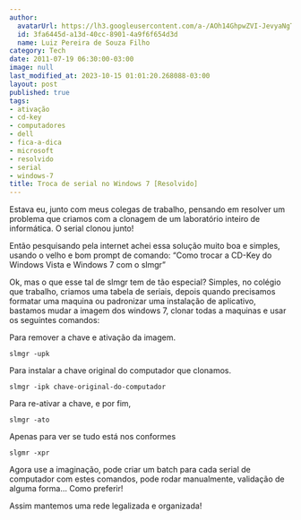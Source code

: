 ```yaml
---
author:
  avatarUrl: https://lh3.googleusercontent.com/a-/AOh14GhpwZVI-JevyaNgTdlrOT6YN20cI6V9Kxtq38Ij8AQ=s100
  id: 3fa6445d-a13d-40cc-8901-4a9f6f654d3d
  name: Luiz Pereira de Souza Filho
category: Tech
date: 2011-07-19 06:30:00-03:00
image: null
last_modified_at: 2023-10-15 01:01:20.268088-03:00
layout: post
published: true
tags:
- ativação
- cd-key
- computadores
- dell
- fica-a-dica
- microsoft
- resolvido
- serial
- windows-7
title: Troca de serial no Windows 7 [Resolvido]
---
```


Estava eu, junto com meus colegas de trabalho, pensando em resolver um problema que criamos com a clonagem de um laboratório inteiro de informática. O serial clonou junto!

Então pesquisando pela internet achei essa solução muito boa e simples, usando o velho e bom prompt de comando: “Como trocar a CD-Key do Windows Vista e Windows 7 com o slmgr”

Ok, mas o que esse tal de slmgr tem de tão especial? Simples, no colégio que trabalho, criamos uma tabela de seriais, depois quando precisamos formatar uma maquina ou padronizar uma instalação de aplicativo, bastamos mudar a imagem dos windows 7, clonar todas a maquinas e usar os seguintes comandos:

Para remover a chave e ativação da imagem.

`slmgr -upk`  

Para instalar a chave original do computador que clonamos.

`slmgr -ipk chave-original-do-computador`

Para re-ativar a chave, e por fim,

`slmgr -ato`  

Apenas para ver se tudo está nos conformes

`slgmr -xpr`

Agora use a imaginação, pode criar um batch para cada serial de computador com estes comandos, pode rodar manualmente, validação de alguma forma… Como preferir!

Assim mantemos uma rede legalizada e organizada!
